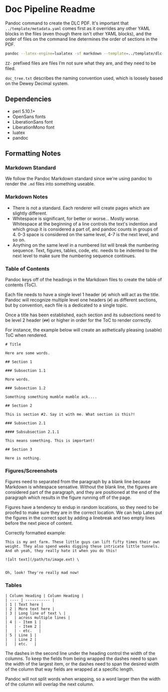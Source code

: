 # Doc Pipeline Readme

Pandoc command to create the DLC PDF. It's important that `../template/metadata.yaml` comes first as it overrides any other YAML blocks in the files (even though there isn't other YAML blocks), and the order of files on the command line determines the order of sections in the PDF.

```bash
pandoc --latex-engine=lualatex -sf markdown --template=../template/dlc-custom-latex.template -o ../output/dlc-op5-monitor-doc-`date +%F`.pdf ../template/metadata.yaml `ls . | grep -ve "ZZ" -e attachments -e images | sort -t '-' -k 1 -k 2 -k 3 | tr '\n' ' '`
```

`ZZ-` prefixed files are files I’m not sure what they are, and they need to be filed.

`doc_tree.txt` describes the naming convention used, which is loosely based on the Dewey Decimal system.

## Dependencies

- perl 5.10.1+
- OpenSans fonts
- LiberationSans font
- LiberationMono font
- luatex
- pandoc

## Formatting Notes

### Markdown Standard

We follow the Pandoc Markdown standard since we're using pandoc to render the `.md` files into something useable.

### Markdown Notes

- There is not a standard. Each renderer will create pages which are slightly different.
- Whitespace is significant, for better or worse... Mostly worse. Whitespace at the beginning of a line controls the text's indention and which group it is considered a part of, and pandoc counts in groups of 4. 0-3 space is considered on the same level, 4-7 is the next level, and so on.
- Anything on the same level in a numbered list will break the numbering sequence. Text, figures, tables, code, etc. needs to be indented to the next level to make sure the numbering sequence continues.

### Table of Contents

Pandoc keys off of the headings in the Markdown files to create the table of contents (ToC).

Each file needs to have a single level 1 header (`#`) which will act as the title. Pandoc will recognize multiple level one headers (`#`) as different sections, but by convention, each file is a dedicated to a single topic.

Once a title has been established, each section and its subsections need to be level 2 header (`##`) or higher in order for the ToC to render correctly.

For instance, the example below will create an asthetically pleasing (usable) ToC when rendered.

```
# Title

Here are some words.

## Section 1

### Subsection 1.1

More words.

### Subsection 1.2

Something something mumble mumble ack....

## Section 2

This is section #2. Say it with me. What section is this?!

### Subsection 2.1

#### Subsubsection 2.1.1

This means something. This is important!

## Section 3

Here is nothing.
```

### Figures/Screenshots

Figures need to separated from the paragraph by a blank line because Markdown is whitespace sensative. Without the blank line, the figures are considered part of the paragraph, and they are positioned at the end of the paragraph which results in the figure running off of the page.

Figures have a tendency to endup in random locations, so they need to be proofed to make sure they are in the correct location. We can help Latex put the figures in the correct spot by adding a linebreak and two empty lines before the next piece of content.

Correctly formatted example:

```
This is my ant farm. These little guys can lift fifty times their own weight. They also spend weeks digging these intricate little tunnels. And oh yeah, they really hate it when you do this!

![alt text](/path/to/image.ext) \


Oh, look! They're really mad now!
```

### Tables

```
| Column Heading | Column Heading |
| ---- | ----------- |
| 1 | Text here |
| 2 | More text here |
| 3 | Long line of text \ |
|   | across multiple lines |
| 4 | - Item 1 |
|   | - Item 2 |
|   | - etc.   |
| 5 | Line 1 |
|   | Line 2 |
|   | etc.   |
```

The dashes in the second line under the heading control the width of the columns. To keep the fields from being wrapped the dashes need to span the width of the largest item, or the dashes need to span the desired width of the column that way fields are wrapped at a specific length. 

Pandoc will not split words when wrapping, so a word larger then the width of the column will overlap the next column.
